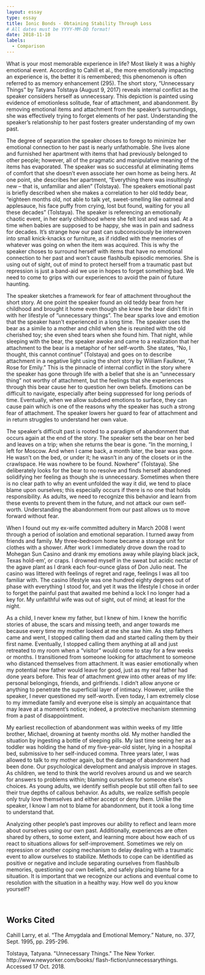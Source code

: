 ```yaml
---
layout: essay
type: essay
title: Ionic Bonds - Obtaining Stability Through Loss
# All dates must be YYYY-MM-DD format!
date: 2018-11-10
labels:
  - Comparison
---
```


<p>What is your most memorable experience in life?  Most likely it was a highly emotional event.  According to Cahill et al., the more emotionally impacting an experience is, the better it is remembered; this phenomenon is often referred to as memory enhancement (295).  The short story, “Unnecessary Things” by Tatyana Tolstaya (August 9, 2017) reveals internal conflict as the speaker considers herself as unnecessary.  This depiction is painted using evidence of emotionless solitude, fear of attachment, and abandonment.  By removing emotional items and attachment from the speaker’s surroundings, she was effectively trying to forget elements of her past.  Understanding the speaker’s relationship to her past fosters greater understanding of my own past.</p>
<p>The degree of separation the speaker choses to forego to minimize her emotional connection to her past is nearly unfathomable.  She lives alone and furnished her apartment with items that had previously belonged to other people; however, all of the pragmatic and manipulative meaning of the items has evaporated.  The speaker was so successful at eliminating items of comfort that she doesn’t even associate her own home as being hers.  At one point, she describes her apartment, “Everything there was insultingly new – that is, unfamiliar and alien” (Tolstaya).  The speakers emotional past is briefly described when she makes a correlation to her old teddy bear, “eighteen months old, not able to talk yet, sweet-smelling like oatmeal and applesauce, his face puffy from crying, lost but found, waiting for you all these decades” (Tolstaya). The speaker is referencing an emotionally chaotic event, in her early childhood where she felt lost and was sad.  At a time when babies are supposed to be happy, she was in pain and sadness for decades.  It’s strange how our past can subconsciously be interwoven into small knick-knacks or furniture, as if riddled with the memories of whatever was going on when the item was acquired.  This is why the speaker choses to surround herself with items that have no emotional connection to her past and won’t cause flashbulb episodic memories.  She is using out of sight, out of mind to protect herself from a traumatic past but repression is just a band-aid we use in hopes to forget something bad.  We need to come to grips with our experiences to avoid the pain of future haunting.</p>
<p>The speaker sketches a framework for fear of attachment throughout the short story.  At one point the speaker found an old teddy bear from her childhood and brought it home even though she knew the bear didn’t fit in with her lifestyle of “unnecessary things”.  The bear sparks love and emotion that the speaker hasn’t experienced in a long time.  The speaker uses the bear as a simile to a mother and child when she is reunited with the old cherished toy; she even shed tears when she found him.  That night, while sleeping with the bear, the speaker awoke and came to a realization that her attachment to the bear is a metaphor of her self-worth.  She states, “No, I thought, this cannot continue” (Tolstaya) and goes on to describe attachment in a negative light using the short story by William Faulkner, “A Rose for Emily.”  This is the pinnacle of internal conflict in the story where the speaker has gone through life with a belief that she is an “unnecessary thing” not worthy of attachment, but the feelings that she experiences through this bear cause her to question her own beliefs.  Emotions can be difficult to navigate, especially after being suppressed for long periods of time.  Eventually, when we allow subdued emotions to surface, they can cause pain which is one of the reasons why the speaker has such a strong fear of attachment.  The speaker lowers her guard to fear of attachment and in return struggles to understand her own value.</p>
<p>The speaker’s difficult past is rooted to a paradigm of abandonment that occurs again at the end of the story.  The speaker sets the bear on her bed and leaves on a trip; when she returns the bear is gone.  “In the morning, I left for Moscow.  And when I came back, a month later, the bear was gone.  He wasn’t on the bed, or under it; he wasn’t in any of the closets or in the crawlspace.  He was nowhere to be found.  Nowhere” (Tolstaya).  She deliberately looks for the bear to no resolve and finds herself abandoned solidifying her feeling as though she is unnecessary.  Sometimes when there is no clear path to why an event unfolded the way it did, we tend to place blame upon ourselves; this especially occurs if there is no one that holds responsibility.  As adults, we need to recognize this behavior and learn from these events to prevent them in the future, and not attack our own self-worth.  Understanding the abandonment from our past allows us to move forward without fear.</p>
<p>When I found out my ex-wife committed adultery in March 2008 I went through a period of isolation and emotional separation.  I turned away from friends and family.  My three-bedroom home became a storage unit for clothes with a shower.  After work I immediately drove down the road to Mohegan Sun Casino and drank my emotions away while playing black jack, Texas hold-em’, or craps.  I drowned myself in the sweat but acidic nectar of the agave plant as I drank each four-ounce glass of Don Julio neat.  The casino was littered with feelings of regret and rage, feelings I was all too familiar with.  The casino lifestyle was one hundred eighty degrees out of phase with everything I stood for, and yet it was the lifestyle I chose in order to forget the painful past that awaited me behind a lock I no longer had a key for.  My unfaithful wife was out of sight, out of mind; at least for the night. </p>
<p>As a child, I never knew my father, but I knew of him.  I knew the horrific stories of abuse, the scars and missing teeth, and anger towards me because every time my mother looked at me she saw him.  As step fathers came and went, I stopped calling them dad and started calling them by their first name.  Eventually, I stopped calling them anything at all and just retreated to my room when a “visitor” would come to stay for a few weeks or months.  I transitioned from someone looking for attachment to someone who distanced themselves from attachment.  It was easier emotionally when my potential new father would leave for good, just as my real father had done years before.  This fear of attachment grew into other areas of my life: personal belongings, friends, and girlfriends.  I didn’t allow anyone or anything to penetrate the superficial layer of intimacy.  However, unlike the speaker, I never questioned my self-worth.  Even today, I am extremely close to my immediate family and everyone else is simply an acquaintance that may leave at a moment’s notice; indeed, a protective mechanism stemming from a past of disappointment.</p>
<p>My earliest recollection of abandonment was within weeks of my little brother, Michael, drowning at twenty months old.  My mother handled the situation by ingesting a bottle of sleeping pills.  My last time seeing her as a toddler was holding the hand of my five-year-old sister, lying in a hospital bed, submissive to her self-induced comma.  Three years later, I was allowed to talk to my mother again, but the damage of abandonment had been done.  Our psychological development and analysis improve in stages.  As children, we tend to think the world revolves around us and we search for answers to problems within; blaming ourselves for someone else’s choices.  As young adults, we identify selfish people but still often fail to see their true depths of callous behavior.  As adults, we realize selfish people only truly love themselves and either accept or deny them.  Unlike the speaker, I know I am not to blame for abandonment, but it took a long time to understand that.</p>
<p>Analyzing other people’s past improves our ability to reflect and learn more about ourselves using our own past.  Additionally, experiences are often shared by others, to some extent, and learning more about how each of us react to situations allows for self-improvement.  Sometimes we rely on repression or another coping mechanism to delay dealing with a traumatic event to allow ourselves to stabilize.  Methods to cope can be identified as positive or negative and include separating ourselves from flashbulb memories, questioning our own beliefs, and safely placing blame for a situation.  It is important that we recognize our actions and eventual come to resolution with the situation in a healthy way.  How well do you know yourself?</p>
<br />
<h2>Works Cited</h2>
<p>Cahill Larry, et al. “The Amygdala and Emotional Memory.” Nature, no. 377, Sept. 1995, pp. 295-296. </p>
<p>Tolstaya, Tatyana. "Unnecessary Things." The New Yorker. http://www.newyorker.com/books/ flash-fiction/unnecessarythings. Accessed 17 Oct. 2018. </p>
